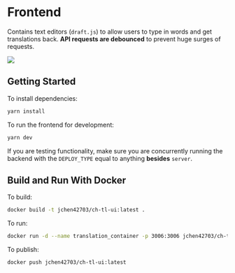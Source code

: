 # Frontend

Contains text editors (`draft.js`) to allow users to type in words and get translations back. **API requests are debounced** to prevent huge surges of requests.

![](docs_assets/demo.png)

## Getting Started

To install dependencies:

```bash
yarn install
```

To run the frontend for development:

```bash
yarn dev
```

If you are testing functionality, make sure you are concurrently running the backend with the `DEPLOY_TYPE` equal to anything **besides** `server`.

## Build and Run With Docker

To build:

```bash
docker build -t jchen42703/ch-tl-ui:latest .
```

To run:

```bash
docker run -d --name translation_container -p 3006:3006 jchen42703/ch-tl-ui:latest
```

To publish:

```bash
docker push jchen42703/ch-tl-ui:latest
```
